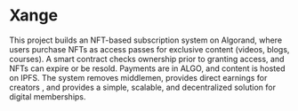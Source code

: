 # Xange      
This project builds an  NFT-based subscription system on Algorand, where users purchase NFTs as access passes for exclusive content (videos, blogs, courses). A smart contract checks ownership prior to granting access, and NFTs can expire or be resold. Payments are in ALGO, and content is hosted on IPFS.  The system removes middlemen, provides direct earnings for creators , and provides a simple, scalable, and decentralized solution for digital memberships.
